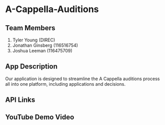 # A-Cappella-Auditions
## Team Members
1. Tyler Young (DIREC)
2. Jonathan Ginsberg (116516754)
3. Joshua Leeman (116475709)

## App Description
Our application is designed to streamline the A Cappella auditions process all into one platform, including applications and decisions.

## API Links

## YouTube Demo Video
